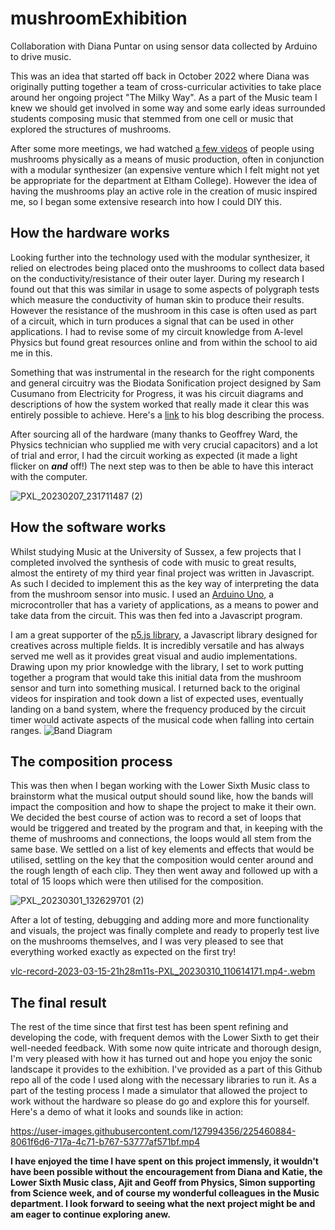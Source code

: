 # mushroomExhibition
Collaboration with Diana Puntar on using sensor data collected by Arduino to drive music.

This was an idea that started off back in October 2022 where Diana was originally putting together a team of cross-curricular activities to take place around her ongoing project "The Milky Way". As a part of the Music team I knew we should get involved in some way and some early ideas surrounded students composing music that stemmed from one cell or music that explored the structures of mushrooms. 

After some more meetings, we had watched [a few videos](https://www.youtube.com/watch?v=Jivuu_cNnYI) of people using mushrooms physically as a means of music production, often in conjunction with a modular synthesizer (an expensive venture which I felt might not yet be appropriate for the department at Eltham College). However the idea of having the mushrooms play an active role in the creation of music inspired me, so I began some extensive research into how I could DIY this.



## How the hardware works
Looking further into the technology used with the modular synthesizer, it relied on electrodes being placed onto the mushrooms to collect data based on the conductivity/resistance of their outer layer. During my research I found out that this was similar in usage to some aspects of polygraph tests which measure the conductivity of human skin to produce their results. However the resistance of the mushroom in this case is often used as part of a circuit, which in turn produces a signal that can be used in other applications. I had to revise some of my circuit knowledge from A-level Physics but found great resources online and from within the school to aid me in this.

Something that was instrumental in the research for the right components and general circuitry was the Biodata Sonification project designed by Sam Cusumano from Electricity for Progress, it was his circuit diagrams and descriptions of how the system worked that really made it clear this was entirely possible to achieve. Here's a [link](https://electricityforprogress.com/biodata-sonification/) to his blog describing the process.

After sourcing all of the hardware (many thanks to Geoffrey Ward, the Physics technician who supplied me with very crucial capacitors) and a lot of trial and error, I had the circuit working as expected (it made a light flicker on **_and_** off!) The next step was to then be able to have this interact with the computer.

![PXL_20230207_231711487 (2)](https://user-images.githubusercontent.com/127994356/225443775-63e02fe7-6f63-43aa-9257-f7c2bf08abab.jpg)


## How the software works
Whilst studying Music at the University of Sussex, a few projects that I completed involved the synthesis of code with music to great results, almost the entirety of my third year final project was written in Javascript. As such I decided to implement this as the key way of interpreting the data from the mushroom sensor into music. I used an [Arduino Uno](https://www.arduino.cc/en/Guide/Introduction), a microcontroller that has a variety of applications, as a means to power and take data from the circuit. This was then fed into a Javascript program.

I am a great supporter of the [p5.js library](https://p5js.org/), a Javascript library designed for creatives across multiple fields. It is incredibly versatile and has always served me well as it provides great visual and audio implementations. Drawing upon my prior knowledge with the library, I set to work putting together a program that would take this initial data from the mushroom sensor and turn into something musical. I returned back to the original videos for inspiration and took down a list of expected uses, eventually landing on a band system, where the frequency produced by the circuit timer would activate aspects of the musical code when falling into certain ranges. ![Band Diagram](https://user-images.githubusercontent.com/127994356/225447600-ea18d09f-6e1c-4e33-baa1-d164b01bc30a.png)

## The composition process
This was then when I began working with the Lower Sixth Music class to brainstorm what the musical output should sound like, how the bands will impact the composition and how to shape the project to make it their own. We decided the best course of action was to record a set of loops that would be triggered and treated by the program and that, in keeping with the theme of mushrooms and connections, the loops would all stem from the same base. We settled on a list of key elements and effects that would be utilised, settling on the key that the composition would center around and the rough length of each clip. They then went away and followed up with a total of 15 loops which were then utilised for the composition. 

![PXL_20230301_132629701 (2)](https://user-images.githubusercontent.com/127994356/225449452-77c7cc21-b23b-4ce7-9053-46bb7e632c8f.jpg)

After a lot of testing, debugging and adding more and more functionality and visuals, the project was finally complete and ready to properly test live on the mushrooms themselves, and I was very pleased to see that everything worked exactly as expected on the first try! 

[vlc-record-2023-03-15-21h28m11s-PXL_20230310_110614171.mp4-.webm](https://user-images.githubusercontent.com/127994356/225454477-3eccdbba-4283-42fb-9700-61f5ce61cfb9.webm)


## The final result
The rest of the time since that first test has been spent refining and developing the code, with frequent demos with the Lower Sixth to get their well-needed feedback. With some now quite intricate and thorough design, I'm very pleased with how it has turned out and hope you enjoy the sonic landscape it provides to the exhibition. I've provided as a part of this Github repo all of the code I used along with the necessary libraries to run it. As a part of the testing process I made a simulator that allowed the project to work without the hardware so please do go and explore this for yourself. Here's a demo of what it looks and sounds like in action:

https://user-images.githubusercontent.com/127994356/225460884-8061f6d6-717a-4c71-b767-53777af571bf.mp4


**I have enjoyed the time I have spent on this project immensly, it wouldn't have been possible without the encouragement from Diana and Katie, the Lower Sixth Music class, Ajit and Geoff from Physics, Simon supporting from Science week, and of course my wonderful colleagues in the Music department. I look forward to seeing what the next project might be and am eager to continue exploring anew.**
